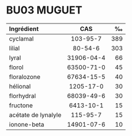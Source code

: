 # BU03 MUGUET

| Ingrédient             | CAS                  | ‰       |
| :--------------------- | :------------------: | ------: |
| cyclamal               | 103-95-7             | 389     |
| lilial                 | 80-54-6              | 303     |
| lyral                  | 31906-04-4           | 66      |
| florol                 | 63500-71-0           | 45      |
| floralozone            | 67634-15-5           | 40      |
| hélional               | 1205-17-0            | 30      |
| florhydral             | 68039-49-6           | 30      |
| fructone               | 6413-10-1            | 15      |
| acétate de lynalyle    | 115-95-7             | 15      |
| ionone-beta            | 14901-07-6           | 10      |


		
		
		
		
		
		
		
		
		
		
		
